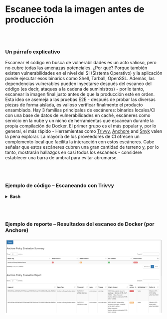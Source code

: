 # Escanee toda la imagen antes de producción

<br/><br/>

### Un párrafo explicativo

Escanear el código en busca de vulnerabilidades es un acto valioso, pero no cubre todas las amenazas potenciales. ¿Por qué? Porque también existen vulnerabilidades en el nivel del SI (Sistema Operativo) y la aplicación puede ejecutar esos binarios como Shell, Tarball, OpenSSL. Además, las dependencias vulnerables pueden inyectarse después del escaneo del código (es decir, ataques a la cadena de suministros) - por lo tanto, escanear la imagen final justo antes de que la producción esté en orden. Esta idea se asemeja a las pruebas E2E - después de probar las diversas piezas de forma aislada, es valioso verificar finalmente el producto ensamblado. Hay 3 familias principales de escáneres: binarios locales/CI con una base de datos de vulnerabilidades en caché, escáneres como servicio en la nube y un nicho de herramientas que escanean durante la propia compilación de Docker. El primer grupo es el más popular y, por lo general, el más rápido - Herramientas como [Trivvy](https://github.com/aquasecurity/trivy), [Anchore](https://github.com/anchore/anchore) and [Snyk](https://support.snyk.io/hc/en-us/articles/360003946897-Container-security-overview) valen la pena explorar. La mayoría de los proveedores de CI ofrecen un complemento local que facilita la interacción con estos escáneres. Cabe señalar que estos escáneres cubren una gran cantidad de terreno y, por lo tanto, mostrarán hallazgos en casi todos los escaneos - considere establecer una barra de umbral para evitar abrumarse.

<br/><br/>

### Ejemplo de código – Escaneando con Trivvy

<details>

<summary><strong>Bash</strong></summary>

```console
$ sudo apt-get install rpm
$ wget https://github.com/aquasecurity/trivy/releases/download/{TRIVY_VERSION}/trivy_{TRIVY_VERSION}_Linux-64bit.deb
$ sudo dpkg -i trivy_{TRIVY_VERSION}_Linux-64bit.deb
$ trivy image [YOUR_IMAGE_NAME]
```

</details>

<br/><br/>

### Ejemplo de reporte – Resultados del escaneo de Docker (por Anchore)

![Report examples](../../assets/images/anchore-report.png "Docker scan report")
